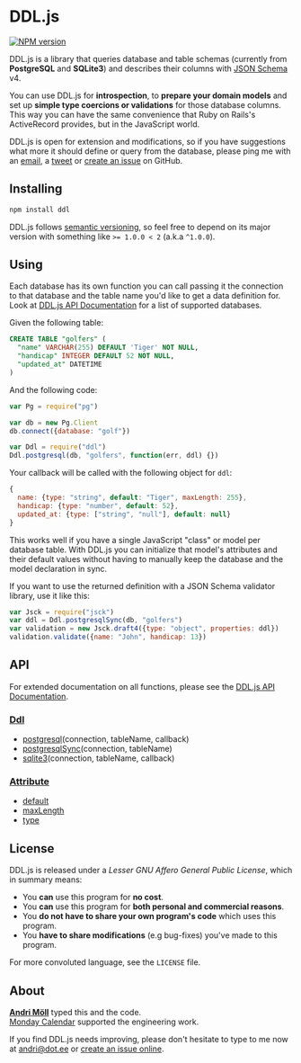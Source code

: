 DDL.js
======
[![NPM version][npm-badge]](http://badge.fury.io/js/ddl)

DDL.js is a library that queries database and table schemas (currently from
**PostgreSQL** and **SQLite3**) and describes their columns with [JSON
Schema][jsonschema] v4.

You can use DDL.js for **introspection**, to **prepare your domain models** and
set up **simple type coercions or validations** for those database columns.
This way you can have the same convenience that Ruby on Rails's ActiveRecord
provides, but in the JavaScript world.

DDL.js is open for extension and modifications, so if you have suggestions what
more it should define or query from the database, please ping me with an
[email][email], a [tweet][twitter] or [create an issue][issues] on GitHub.

[npm-badge]: https://badge.fury.io/js/ddl.png
[jsonschema]: http://json-schema.org]
[soul.js]: https://github.com/moll/js-soul


Installing
----------
```sh
npm install ddl
```

DDL.js follows [semantic versioning](http://semver.org/), so feel free to depend
on its major version with something like `>= 1.0.0 < 2` (a.k.a `^1.0.0`).


Using
-----
Each database has its own function you can call passing it the connection to
that database and the table name you'd like to get a data definition for. Look
at [DDL.js API Documentation][api] for a list of supported databases.

Given the following table:
```sql
CREATE TABLE "golfers" (
  "name" VARCHAR(255) DEFAULT 'Tiger' NOT NULL,
  "handicap" INTEGER DEFAULT 52 NOT NULL,
  "updated_at" DATETIME
)
```

And the following code:
```javascript
var Pg = require("pg")

var db = new Pg.Client
db.connect({database: "golf"})

var Ddl = require("ddl")
Ddl.postgresql(db, "golfers", function(err, ddl) {})
```

Your callback will be called with the following object for `ddl`:
```javascript
{
  name: {type: "string", default: "Tiger", maxLength: 255},
  handicap: {type: "number", default: 52},
  updated_at: {type: ["string", "null"], default: null}
}
```

This works well if you have a single JavaScript "class" or model per database
table. With DDL.js you can initialize that model's attributes and their
default values without having to manually keep the database and the model
declaration in sync.

If you want to use the returned definition with a JSON Schema validator library,
use it like this:

```javascript
var Jsck = require("jsck")
var ddl = Ddl.postgresqlSync(db, "golfers")
var validation = new Jsck.draft4({type: "object", properties: ddl})
validation.validate({name: "John", handicap: 13})
```


API
---
For extended documentation on all functions, please see the
[DDL.js API Documentation][api].

[api]: https://github.com/moll/js-ddl/blob/master/doc/API.md

### [Ddl](https://github.com/moll/js-ddl/blob/master/doc/API.md#Ddl)
- [postgresql](https://github.com/moll/js-ddl/blob/master/doc/API.md#Ddl.postgresql)(connection, tableName, callback)
- [postgresqlSync](https://github.com/moll/js-ddl/blob/master/doc/API.md#Ddl.postgresqlSync)(connection, tableName)
- [sqlite3](https://github.com/moll/js-ddl/blob/master/doc/API.md#Ddl.sqlite3)(connection, tableName, callback)

### [Attribute](https://github.com/moll/js-ddl/blob/master/doc/API.md#Attribute)
- [default](https://github.com/moll/js-ddl/blob/master/doc/API.md#attribute.default)
- [maxLength](https://github.com/moll/js-ddl/blob/master/doc/API.md#attribute.maxLength)
- [type](https://github.com/moll/js-ddl/blob/master/doc/API.md#attribute.type)


License
-------
DDL.js is released under a *Lesser GNU Affero General Public License*, which in
summary means:

- You **can** use this program for **no cost**.
- You **can** use this program for **both personal and commercial reasons**.
- You **do not have to share your own program's code** which uses this program.
- You **have to share modifications** (e.g bug-fixes) you've made to this
  program.

For more convoluted language, see the `LICENSE` file.


About
-----
**[Andri Möll][moll]** typed this and the code.  
[Monday Calendar][monday] supported the engineering work.

If you find DDL.js needs improving, please don't hesitate to type to me now
at [andri@dot.ee][email] or [create an issue online][issues].

[email]: mailto:andri@dot.ee
[issues]: https://github.com/moll/js-ddl/issues
[moll]: http://themoll.com
[monday]: https://mondayapp.com
[twitter]: https://twitter.com/theml
